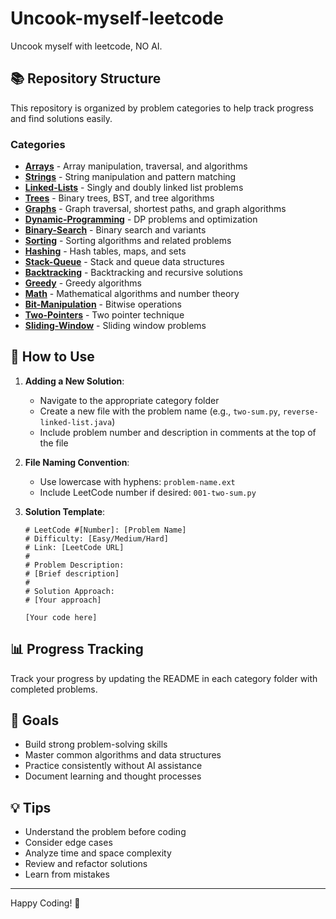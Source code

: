 # Uncook-myself-leetcode
Uncook myself with leetcode, NO AI.

## 📚 Repository Structure

This repository is organized by problem categories to help track progress and find solutions easily.

### Categories

- **[Arrays](./Arrays/)** - Array manipulation, traversal, and algorithms
- **[Strings](./Strings/)** - String manipulation and pattern matching
- **[Linked-Lists](./Linked-Lists/)** - Singly and doubly linked list problems
- **[Trees](./Trees/)** - Binary trees, BST, and tree algorithms
- **[Graphs](./Graphs/)** - Graph traversal, shortest paths, and graph algorithms
- **[Dynamic-Programming](./Dynamic-Programming/)** - DP problems and optimization
- **[Binary-Search](./Binary-Search/)** - Binary search and variants
- **[Sorting](./Sorting/)** - Sorting algorithms and related problems
- **[Hashing](./Hashing/)** - Hash tables, maps, and sets
- **[Stack-Queue](./Stack-Queue/)** - Stack and queue data structures
- **[Backtracking](./Backtracking/)** - Backtracking and recursive solutions
- **[Greedy](./Greedy/)** - Greedy algorithms
- **[Math](./Math/)** - Mathematical algorithms and number theory
- **[Bit-Manipulation](./Bit-Manipulation/)** - Bitwise operations
- **[Two-Pointers](./Two-Pointers/)** - Two pointer technique
- **[Sliding-Window](./Sliding-Window/)** - Sliding window problems

## 📝 How to Use

1. **Adding a New Solution**:
   - Navigate to the appropriate category folder
   - Create a new file with the problem name (e.g., `two-sum.py`, `reverse-linked-list.java`)
   - Include problem number and description in comments at the top of the file

2. **File Naming Convention**:
   - Use lowercase with hyphens: `problem-name.ext`
   - Include LeetCode number if desired: `001-two-sum.py`

3. **Solution Template**:
   ```
   # LeetCode #[Number]: [Problem Name]
   # Difficulty: [Easy/Medium/Hard]
   # Link: [LeetCode URL]
   #
   # Problem Description:
   # [Brief description]
   #
   # Solution Approach:
   # [Your approach]
   
   [Your code here]
   ```

## 📊 Progress Tracking

Track your progress by updating the README in each category folder with completed problems.

## 🎯 Goals

- Build strong problem-solving skills
- Master common algorithms and data structures
- Practice consistently without AI assistance
- Document learning and thought processes

## 💡 Tips

- Understand the problem before coding
- Consider edge cases
- Analyze time and space complexity
- Review and refactor solutions
- Learn from mistakes

---
Happy Coding! 🚀
